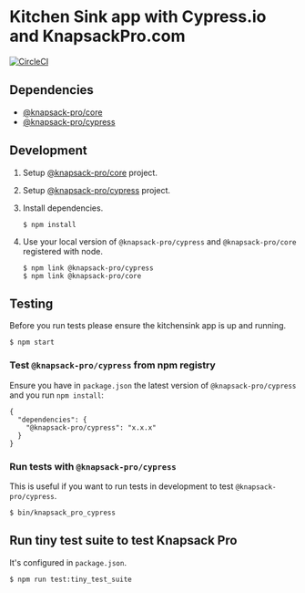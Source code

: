 # Kitchen Sink app with Cypress.io and KnapsackPro.com

[![CircleCI](https://circleci.com/gh/KnapsackPro/cypress-example-kitchensink/tree/knapsack-pro.svg?style=svg)](https://circleci.com/gh/KnapsackPro/cypress-example-kitchensink/tree/knapsack-pro)

## Dependencies

* [@knapsack-pro/core](https://github.com/KnapsackPro/knapsack-pro-core-js)
* [@knapsack-pro/cypress](https://github.com/KnapsackPro/knapsack-pro-cypress)

## Development

1. Setup [@knapsack-pro/core](https://github.com/KnapsackPro/knapsack-pro-core-js) project.

2. Setup [@knapsack-pro/cypress](https://github.com/KnapsackPro/knapsack-pro-cypress) project.

3. Install dependencies.

    ```
    $ npm install
    ```

3. Use your local version of `@knapsack-pro/cypress` and `@knapsack-pro/core` registered with node.

    ```
    $ npm link @knapsack-pro/cypress
    $ npm link @knapsack-pro/core
    ```

## Testing

Before you run tests please ensure the kitchensink app is up and running.

```
$ npm start
```

### Test `@knapsack-pro/cypress` from npm registry

Ensure you have in `package.json` the latest version of `@knapsack-pro/cypress` and you run `npm install`:

```
{
  "dependencies": {
    "@knapsack-pro/cypress": "x.x.x"
  }
}
```

### Run tests with `@knapsack-pro/cypress`

This is useful if you want to run tests in development to test `@knapsack-pro/cypress`.

```
$ bin/knapsack_pro_cypress
```

## Run tiny test suite to test Knapsack Pro

It's configured in `package.json`.

```
$ npm run test:tiny_test_suite
```
